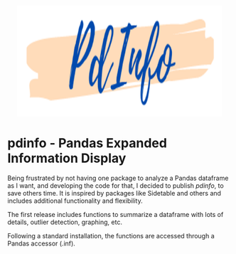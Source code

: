 <!-- ![](img/AnalyticsTitle2.jpg) -->

<p align="center">
  <img width="460" height="250" src="img/PdInfo_logo.png">
</p>

# pdinfo - Pandas Expanded Information Display

Being frustrated by not having one package to analyze a Pandas dataframe as I want, and developing the code for that, I decided to publish *pdinfo*, to save others time. 
It is inspired by packages like Sidetable and others and includes additional functionality and flexibility.

The first release includes functions to summarize a dataframe with lots of details, outlier detection, graphing, etc.

Following a standard installation, the functions are accessed through a Pandas accessor (.inf).
